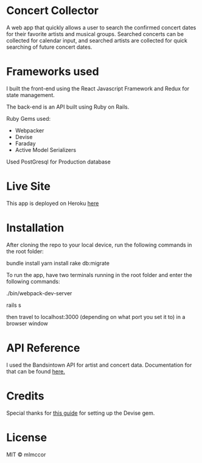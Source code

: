 # Concert Collector
A web app that quickly allows a user to search the confirmed concert dates for their favorite artists and musical groups. Searched concerts can be collected for calendar input, and searched artists are collected for quick searching of future concert dates.

# Frameworks used

I built the front-end using the React Javascript Framework and Redux for state management.

The back-end is an API built using Ruby on Rails.

Ruby Gems used:

* Webpacker
* Devise
* Faraday
* Active Model Serializers

Used PostGresql for Production database

# Live Site

This app is deployed on Heroku <a href="concert-collection.herokuapp.com">here</a>

# Installation

After cloning the repo to your local device, run the following commands in the root folder:

bundle install
yarn install
rake db:migrate

To run the app, have two terminals running in the root folder and enter the following commands:

./bin/webpack-dev-server

rails s

then travel to localhost:3000 (depending on what port you set it to) in a browser window

# API Reference

I used the Bandsintown API for artist and concert data. Documentation for that can be found <a href="https://app.swaggerhub.com/apis/Bandsintown/PublicAPI/3.0.0">here.</a>

# Credits

Special thanks for <a href="https://github.com/dakotalmartinez/rails-react-devise-tutorial">this guide</a> for setting up the Devise gem.

# License

MIT © mlmccor


